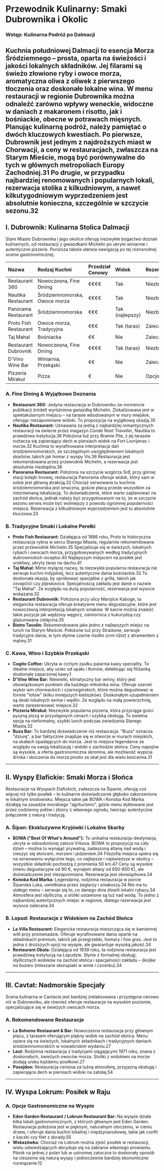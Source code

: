 # **Przewodnik Kulinarny: Smaki Dubrownika i Okolic**

### **Wstęp: Kulinarna Podróż po Dalmacji**

Kuchnia południowej Dalmacji to esencja Morza Śródziemnego – prosta, oparta na świeżości i jakości lokalnych składników. Jej filarami są świeżo złowione ryby i owoce morza, aromatyczna oliwa z oliwek z pierwszego tłoczenia oraz doskonałe lokalne wina. W menu restauracji w regionie Dubrownika można odnaleźć zarówno wpływy weneckie, widoczne w daniach z makaronem i risotto, jak i bośniackie, obecne w potrawach mięsnych.  
Planując kulinarną podróż, należy pamiętać o dwóch kluczowych kwestiach. Po pierwsze, Dubrownik jest jednym z najdroższych miast w Chorwacji, a ceny w restauracjach, zwłaszcza na Starym Mieście, mogą być porównywalne do tych w głównych metropoliach Europy Zachodniej.31 Po drugie, w przypadku najbardziej renomowanych i popularnych lokali, rezerwacja stolika z kilkudniowym, a nawet kilkutygodniowym wyprzedzeniem jest absolutnie konieczna, szczególnie w szczycie sezonu.32  
---

## **I. Dubrownik: Kulinarna Stolica Dalmacji**

Stare Miasto Dubrownika i jego okolice oferują niezwykłe bogactwo doznań kulinarnych, od restauracji z gwiazdkami Michelin po ukryte winiarnie i autentyczne pizzerie. Poniższa tabela ułatwia nawigację po tej różnorodnej scenie gastronomicznej.

| Nazwa | Rodzaj Kuchni | Przedział Cenowy | Widok | Rezerwacja |
| :---- | :---- | :---- | :---- | :---- |
| Restaurant 360 | Nowoczesna, Fine Dining | €€€€ | Tak | Niezbędna |
| Nautika Restaurant | Śródziemnomorska, Owoce morza | €€€€ | Tak | Niezbędna |
| Panorama Restaurant | Śródziemnomorska | €€€ | Tak (najlepszy) | Niezbędna |
| Proto Fish Restaurant | Owoce morza, Tradycyjna | €€€ | Tak (taras) | Zalecana |
| Taj Mahal | Bośniacka | €€ | Nie | Zalecana |
| Restaurant Dubrovnik | Nowoczesna, Fine Dining | €€€€ | Tak (taras) | Niezbędna |
| D'Vino Wine Bar | Winiarnia, Przekąski | €€ | Nie | Zalecana |
| Pizzeria Mirakul | Pizza | € | Nie | Opcjonalna |

### **A. Fine Dining & Wyjątkowe Doznania**

* **Restaurant 360:** Jedyna restauracja w Dubrowniku (w momencie publikacji źródeł) wyróżniona gwiazdką Michelin. Zlokalizowana jest w spektakularnym miejscu – na tarasie wbudowanym w mury miejskie, oferując niezapomniane widoki. To propozycja na wyjątkową okazję.35  
* **Nautika Restaurant:** Uznawana za jedną z najbardziej romantycznych restauracji na świecie przez magazyn *Condé Nast Traveller*, Nautika to prawdziwa instytucja.36 Położona tuż przy Bramie Pile, z jej tarasów roztacza się zapierający dech w piersiach widok na Fort Lovrijenac i morze.32 Kuchnia to wyrafinowana interpretacja dań śródziemnomorskich, ze szczególnym uwzględnieniem lokalnych skarbów, takich jak homar z wyspy Vis.36 Restauracja jest rekomendowana przez przewodnik Michelin, a rezerwacja jest absolutnie niezbędna.38  
* **Panorama Restaurant:** Położona na szczycie wzgórza Srđ, przy górnej stacji kolejki linowej, restauracja Panorama oferuje widok, który sam w sobie jest główną atrakcją.32 Chociaż serwowana tu kuchnia śródziemnomorska jest smaczna, goście płacą przede wszystkim za niezrównaną lokalizację. To doświadczenie, które warto zaplanować na zachód słońca, jednak należy być przygotowanym na to, że w szczycie sezonu serwis może być wolniejszy z powodu ogromnej popularności miejsca. Rezerwacja z kilkudniowym wyprzedzeniem jest tu absolutnie kluczowa.33

### **B. Tradycyjne Smaki i Lokalne Perełki**

* **Proto Fish Restaurant:** Działająca od 1886 roku, Proto to historyczna restauracja rybna w sercu Starego Miasta, regularnie rekomendowana przez przewodnik Michelin.35 Specjalizuje się w świeżych, lokalnych rybach i owocach morza, przygotowywanych według tradycyjnych dubrownickich receptur.40 Najlepszym miejscem na posiłek jest urokliwy, ukryty taras na dachu.41  
* **Taj Mahal:** Mimo mylącej nazwy, ta niezwykle popularna restauracja nie serwuje kuchni indyjskiej, lecz autentyczne dania bośniackie.32 To doskonała okazja, by spróbować specjałów z grilla, takich jak  
  *ćevapčići* czy *pljeskavica*. Specjalnością zakładu jest danie o nazwie "Taj Mahal". Ze względu na dużą popularność, rezerwacja jest wysoce wskazana.32  
* **Restaurant Dubrovnik:** Położona przy ulicy Marojice Kaboge, ta elegancka restauracja oferuje kreatywne menu degustacyjne, które jest nowoczesną interpretacją lokalnych smaków. W karcie można znaleźć takie pozycje jak wędzony węgorz, ośmiornica z kukurydzą czy glazurowana cielęcina.35  
* **Bistro Tavulin:** Rekomendowane jako jedno z najlepszych miejsc na lunch na Starym Mieście. Położone tuż przy Stradunie, serwuje tradycyjne dania, w tym słynne czarne risotto (*crni rižot*) z atramentem z mątwy.31

### **C. Kawa, Wino i Szybkie Przekąski**

* **Cogito Coffee:** Ukryta w cichym zaułku palarnia kawy speciality. To idealne miejsce, aby uciec od upału i tłumów, delektując się filiżanką doskonale zaparzonej kawy.1  
* **D'Vino Wine Bar:** Niewielki, klimatyczny bar winny, który jest obowiązkowym punktem dla każdego miłośnika wina. Oferuje szeroki wybór win chorwackich i czarnogórskich, które można degustować w formie "lotów" (kilku mniejszych kieliszków). Doskonałym uzupełnieniem są deski lokalnych serów i wędlin. Ze względu na małą powierzchnię, warto zarezerwować miejsce.32  
* **Pizzeria Mirakul:** Niezwykle popularna pizzeria, która przyciąga gości pyszną pizzą w przystępnych cenach i szybką obsługą. To świetna opcja na nieformalny, szybki lunch podczas zwiedzania Starego Miasta.32  
* **Buza Bar:** To bardziej doświadczenie niż restauracja. "Buza" oznacza "dziurę", a bar faktycznie znajduje się w otworze w murach miejskich, na skałach opadających do morza. Jest to miejsce legendarne ze względu na swoją lokalizację i widoki o zachodzie słońca. Ceny napojów są wysokie, a oferta gastronomiczna skromna, ale możliwość wypicia drinka i skoczenia do morza prosto ze skał jest dla wielu bezcenna.31

---

## **II. Wyspy Elafickie: Smaki Morza i Słońca**

Restauracje na Wyspach Elafickich, zwłaszcza na Šipanie, oferują coś więcej niż tylko posiłek – to kulinarne doświadczenie głęboko zakorzenione w lokalnym środowisku. Miejsca takie jak BOWA i Konoba Kod Marka działają na zasadzie morskiego "agriturismo", gdzie menu dyktowane jest przez codzienny połów i zbiory z własnego ogrodu, tworząc autentyczne połączenie z naturą i tradycją.

### **A. Šipan: Ekskluzywne Kryjówki i Lokalne Skarby**

* **BOWA ("Best Of What's Around"):** To unikalna restauracja-destynacja, ukryta w odosobnionej zatoce Vrbova. BOWA to propozycja na cały dzień – można tu wynająć prywatną, zadaszoną altanę nad wodą i cieszyć się słońcem, morzem i jedzeniem.34 Filozofia miejsca opiera się na serwowaniu wyłącznie tego, co najlepsze i najświeższe w okolicy – wszystkie składniki pochodzą z promienia 50 km.47 Ceny są wysokie (menu degustacyjne od 90 €, wynajem altany od 650-850 €), ale doświadczenie jest niezapomniane. Rezerwacja jest obowiązkowa.34  
* **Konoba Kod Marka:** Legendarna, rodzinna restauracja w porcie Šipanska Luka, uwielbiana przez żeglarzy i smakoszy.34 Nie ma tu stałego menu – serwuje się to, co danego dnia złowili lokalni rybacy.34 Atmosfera jest idylliczna, a stoliki ustawione są tuż nad wodą. To jedno z najbardziej autentycznych miejsc w regionie, dlatego rezerwacja jest wysoce zalecana.34

### **B. Lopud: Restauracje z Widokiem na Zachód Słońca**

* **La Villa Restaurant:** Elegancka restauracja mieszcząca się w kamiennej willi przy promenadzie. Oferuje wyrafinowane dania oparte na składnikach premium, takich jak przegrzebki, homary i foie gras. Jest to jedna z droższych opcji na wyspie, ale gwarantuje wysoką jakość.34  
* **Restaurant Obala:** Działająca od 1939 roku, ta rodzinna restauracja jest prawdziwą instytucją na Lopudzie. Słynie z formalnej obsługi, idyllicznych widoków na zachód słońca i specjalności zakładu – *školjke na buzaru* (mieszane skorupiaki w winie i czosnku).34

---

## **III. Cavtat: Nadmorskie Specjały**

Scena kulinarna w Cavtacie jest bardziej zrelaksowana i przystępna cenowo niż w Dubrowniku, ale również oferuje restauracje na wysokim poziomie, specjalizujące się w świeżych owocach morza.

### **A. Rekomendowane Restauracje**

* **La Boheme Restaurant & Bar:** Nowoczesna restauracja przy głównym placu, z tarasem oferującym piękny widok na zachód słońca. Menu opiera się na świeżych, lokalnych składnikach i tradycyjnych daniach śródziemnomorskich w nowatorskim wydaniu.27  
* **Leut:** Rodzinna restauracja z tradycjami sięgającymi 1971 roku, znana z doskonałych, świeżych owoców morza. Stoliki z widokiem na morze dodają uroku każdemu posiłkowi.27  
* **Posejdon:** Restauracja ceniona za luźną atmosferę, przyjazną obsługę i zapierające dech w piersiach widoki na zatokę.54

---

## **IV. Wyspa Lokrum: Posiłek w Raju**

### **A. Opcje Gastronomiczne na Wyspie**

* **Eden Garden Restaurant / Lokrum Restaurant Bar:** Na wyspie działa kilka lokali gastronomicznych, z których głównym jest Eden Garden. Restauracja położona jest w pięknym, naturalnym otoczeniu, w cieniu drzew, i oferuje dania kuchni lokalnej i międzynarodowej, takie jak confit z kaczki czy filet z dorady.55  
* **Wskazówka:** Chociaż na Lokrum można zjeść posiłek w restauracji, wielu odwiedzających decyduje się na zabranie własnego prowiantu. Piknik na jednej z polan lub w ustronnej zatoczce to doskonały sposób na cieszenie się naturą wyspy i jednocześnie bardziej ekonomiczne rozwiązanie.12
